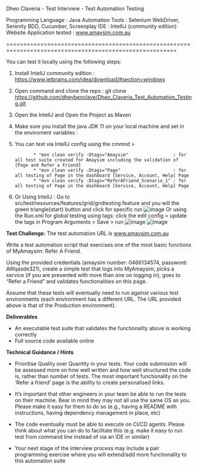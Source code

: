 Dheo Claveria - Test Interview - Test Automation Testing

Programming Language       : Java
Automation Tools           : Selenium WebDriver, Serenity BDD, Cucumber, Screenplay
IDE                        : IntelliJ (community edition)
Website Application tested : www.amaysim.com.au

========================================================================================================

You can test it locally using the following steps:

1. Install IntellJ community edition              : https://www.jetbrains.com/idea/download/#section=windows
2. Open command and clone the repo                : git clone https://github.com/dheybenclave/Dheo_Claveria_Test_Automation_Testing.git
3. Open the IntellJ and Open the Project as Maven
4. Make sure you install the java JDK 11 on your local machine and set in the enviroment variables : 
5. You can test via IntellJ config using the cmmnd > 
        
              * "mvn clean verify -Dtags="Amaysim"                 : for all test suite created for Amaysim including the validation of [Page and Refer a Friend]
              * "mvn clean verify -Dtags="Page"                    : for all testing of Page in the dashboard [Service, Account, Help] Page 
              * "mvn clean verify -Dtags="ReferAFriend_Scenario_1" : for all testing of Page in the dashboard [Service, Account, Help] Page 

 6. Or Using IntellJ :
     Go to src/test/resources/features/grid/gridtesting.feature and you will the green triangle(start) button and click for specific run
     ![image](https://github.com/dheybenclave/Dheo_Claveria_Test_Automation_Testing/assets/24590531/eac399d3-a2b7-4f49-9b7c-56238924af1f)
     Or using the Run.xml for global testing using tags: click the edit config > update the tags in Program Arguments > Save > run
     ![image](https://github.com/dheybenclave/Dheo_Claveria_Test_Automation_Testing/assets/24590531/0d13caf5-0e75-4b4c-8392-81ac40ebf7ac)
     ![image](https://github.com/dheybenclave/Dheo_Claveria_Test_Automation_Testing/assets/24590531/7afb9074-4db6-4c5e-b6a5-796d4d33624d)


**Test Challenge:**
The test automation URL is www.amaysim.com.au

Write a test automation script that exercises one of the most basic functions of MyAmaysim:
Refer A Friend.

Using the provided credentials (amaysim number: 0466134574, password: AWqasde321),
create a simple test that logs into MyAmaysim, picks a service (if you are presented with more
than one on logging in), goes to “Refer a Friend” and validates functionalities on this page.

Assume that these tests will eventually need to run against various test environments (each
environment has a different URL. The URL provided above is that of the Production
environment).

**Deliverables**
* An executable test suite that validates the functionality above is working correctly
* Full source code available online

**Technical Guidance / Hints**

* Prioritise Quality over Quantity in your tests. Your code submission will be assessed
more on how well written and how well structured the code is, rather than number of
tests. The most important functionality on the ‘Refer a friend’ page is the ability to
create personalised links.

* It’s important that other engineers in your team be able to run the tests on their
machine. Bear in mind they may not all use the same OS as you. Please make it easy
for them to do so (e.g., having a README with instructions, having dependency
management in place, etc)

* The code eventually must be able to execute on CI/CD agents. Please think about what
you can do to facilitate this (e.g. make it easy to run test from command line instead
of via an IDE or similar)

* Your next stage of the interview process may include a pair programming exercise
where you will extend/add more functionality to this automation suite

   
   
